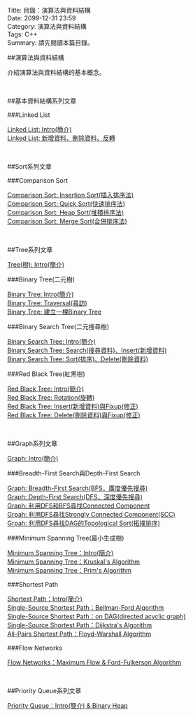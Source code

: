 Title: 目錄：演算法與資料結構     
Date: 2099-12-31 23:59  
Category: 演算法與資料結構  
Tags: C++  
Summary: 請先閱讀本篇目錄。
 
 
##演算法與資料結構

介紹演算法與資料結構的基本概念。



</br>

##基本資料結構系列文章

###Linked List

[Linked List: Intro(簡介)](http://alrightchiu.github.io/SecondRound/linked-list-introjian-jie.html)  
[Linked List: 新增資料、刪除資料、反轉](http://alrightchiu.github.io/SecondRound/linked-list-xin-zeng-zi-liao-shan-chu-zi-liao-fan-zhuan.html)    




</br>

##Sort系列文章

###Comparison Sort

[Comparison Sort: Insertion Sort(插入排序法)](http://alrightchiu.github.io/SecondRound/comparison-sort-insertion-sortcha-ru-pai-xu-fa.html)    
[Comparison Sort: Quick Sort(快速排序法)](http://alrightchiu.github.io/SecondRound/comparison-sort-quick-sortkuai-su-pai-xu-fa.html)  
[Comparison Sort: Heap Sort(堆積排序法)](http://alrightchiu.github.io/SecondRound/comparison-sort-heap-sortdui-ji-pai-xu-fa.html)  
[Comparison Sort: Merge Sort(合併排序法)](http://alrightchiu.github.io/SecondRound/comparison-sort-merge-sorthe-bing-pai-xu-fa.html)   




</br>

##Tree系列文章

[Tree(樹): Intro(簡介)](http://alrightchiu.github.io/SecondRound/treeshu-introjian-jie.html)

###Binary Tree(二元樹)

[Binary Tree: Intro(簡介)](http://alrightchiu.github.io/SecondRound/binary-tree-introjian-jie.html)  
[Binary Tree: Traversal(尋訪)](http://alrightchiu.github.io/SecondRound/binary-tree-traversalxun-fang.html)  
[Binary Tree: 建立一棵Binary Tree](http://alrightchiu.github.io/SecondRound/binary-tree-jian-li-yi-ke-binary-tree.html)

###Binary Search Tree(二元搜尋樹)

[Binary Search Tree: Intro(簡介)](http://alrightchiu.github.io/SecondRound/binary-search-tree-introjian-jie.html)  
[Binary Search Tree: Search(搜尋資料)、Insert(新增資料)](http://alrightchiu.github.io/SecondRound/binary-search-tree-searchsou-xun-zi-liao-insertxin-zeng-zi-liao.html)  
[Binary Search Tree: Sort(排序)、Delete(刪除資料)](http://alrightchiu.github.io/SecondRound/binary-search-tree-sortpai-xu-deleteshan-chu-zi-liao.html)

###Red Black Tree(紅黑樹)

[Red Black Tree: Intro(簡介)](http://alrightchiu.github.io/SecondRound/red-black-tree-introjian-jie.html)  
[Red Black Tree: Rotation(旋轉)](http://alrightchiu.github.io/SecondRound/red-black-tree-rotationxuan-zhuan.html)  
[Red Black Tree: Insert(新增資料)與Fixup(修正)](http://alrightchiu.github.io/SecondRound/red-black-tree-insertxin-zeng-zi-liao-yu-fixupxiu-zheng.html)  
[Red Black Tree: Delete(刪除資料)與Fixup(修正)](http://alrightchiu.github.io/SecondRound/red-black-tree-deleteshan-chu-zi-liao-yu-fixupxiu-zheng.html)  

</br>

##Graph系列文章

[Graph: Intro(簡介)](http://alrightchiu.github.io/SecondRound/graph-introjian-jie.html)

###Breadth-First Search與Depth-First Search

[Graph: Breadth-First Search(BFS，廣度優先搜尋)](http://alrightchiu.github.io/SecondRound/graph-breadth-first-searchbfsguang-du-you-xian-sou-xun.html)  
[Graph: Depth-First Search(DFS，深度優先搜尋)](http://alrightchiu.github.io/SecondRound/graph-depth-first-searchdfsshen-du-you-xian-sou-xun.html)  
[Graph: 利用DFS和BFS尋找Connected Component](http://alrightchiu.github.io/SecondRound/graph-li-yong-dfshe-bfsxun-zhao-connected-component.html)  
[Grpah: 利用DFS尋找Strongly Connected Component(SCC)](http://alrightchiu.github.io/SecondRound/grpah-li-yong-dfsxun-zhao-strongly-connected-componentscc.html)  
[Grpah: 利用DFS尋找DAG的Topological Sort(拓撲排序)](http://alrightchiu.github.io/SecondRound/grpah-li-yong-dfsxun-zhao-dagde-topological-sorttuo-pu-pai-xu.html)  

###Minimum Spanning Tree(最小生成樹)

[Minimum Spanning Tree：Intro(簡介)](http://alrightchiu.github.io/SecondRound/minimum-spanning-treeintrojian-jie.html)  
[Minimum Spanning Tree：Kruskal's Algorithm](http://alrightchiu.github.io/SecondRound/minimum-spanning-treekruskals-algorithm.html)  
[Minimum Spanning Tree：Prim's Algorithm](http://alrightchiu.github.io/SecondRound/minimum-spanning-treeprims-algorithm.html)

###Shortest Path

[Shortest Path：Intro(簡介)](http://alrightchiu.github.io/SecondRound/shortest-pathintrojian-jie.html)  
[Single-Source Shortest Path：Bellman-Ford Algorithm](http://alrightchiu.github.io/SecondRound/single-source-shortest-pathbellman-ford-algorithm.html)  
[Single-Source Shortest Path：on DAG(directed acyclic graph)](http://alrightchiu.github.io/SecondRound/single-source-shortest-pathon-dagdirected-acyclic-graph.html)  
[Single-Source Shortest Path：Dijkstra's Algorithm](http://alrightchiu.github.io/SecondRound/single-source-shortest-pathdijkstras-algorithm.html)  
[All-Pairs Shortest Path：Floyd-Warshall Algorithm](http://alrightchiu.github.io/SecondRound/all-pairs-shortest-pathfloyd-warshall-algorithm.html)    

###Flow Networks

[Flow Networks：Maximum Flow & Ford-Fulkerson Algorithm](http://alrightchiu.github.io/SecondRound/flow-networksmaximum-flow-ford-fulkerson-algorithm.html)    


</br>

##Priority Queue系列文章

[Priority Queue：Intro(簡介) & Binary Heap](http://alrightchiu.github.io/SecondRound/priority-queueintrojian-jie-binary-heap.html)  


</br>






